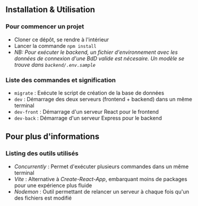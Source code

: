 ## Installation & Utilisation

### Pour commencer un projet

- Cloner ce dépôt, se rendre à l'intérieur
- Lancer la commande `npm install`
- _NB: Pour exécuter le backend, un fichier d'environnement avec les données de connexion d'une BdD valide est nécesaire. Un modèle se trouve dans `backend/.env.sample`_

### Liste des commandes et signification

- `migrate` : Exécute le script de création de la base de données
- `dev` : Démarrage des deux serveurs (frontend + backend) dans un même terminal
- `dev-front` : Démarrage d'un serveur React pour le frontend
- `dev-back` : Démarrage d'un serveur Express pour le backend

## Pour plus d'informations

### Listing des outils utilisés

- _Concurrently_ : Permet d'exécuter plusieurs commandes dans un même terminal
- _Vite_ : Alternative à _Create-React-App_, embarquant moins de packages pour une expérience plus fluide
- _Nodemon_ : Outil permettant de relancer un serveur à chaque fois qu'un des fichiers est modifié
